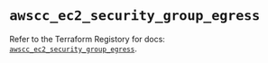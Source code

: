 # `awscc_ec2_security_group_egress`

Refer to the Terraform Registory for docs: [`awscc_ec2_security_group_egress`](https://registry.terraform.io/providers/hashicorp/awscc/0.70.0/docs/resources/ec2_security_group_egress).
